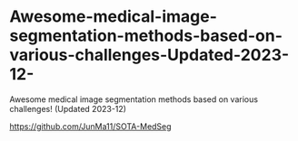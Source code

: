 # Awesome-medical-image-segmentation-methods-based-on-various-challenges-Updated-2023-12-
Awesome medical image segmentation methods based on various challenges! (Updated 2023-12)

https://github.com/JunMa11/SOTA-MedSeg

